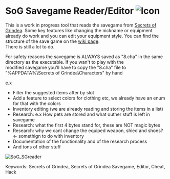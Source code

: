 # SoG Savegame Reader/Editor ![Icon](https://returnnull.de/images/_64.png)

This is a work in progress tool that reads the savegame from [Secrets of Grindea](https://store.steampowered.com/app/269770/Secrets_of_Grindea/).
Some key features like changing the nickname or equipment already do work and you can edit your equipment style.
You can find the structure of the save game on the [wiki page](https://github.com/tolik518/SoG_SGreader/wiki/Savegame-File-Structure).  
There is still a lot to do.

For safety reasons the savegame is ALWAYS saved as "8.cha" in the same directory as the executable. If you wan't to play with the  
modified savegame you'll have to copy the "8.cha" file to "%APPDATA%\Secrets of Grindea\Characters" by hand

e.x
* Filter the suggested items after by slot
* Add a feature to select colors for clothing etc, we already have an enum for that with the colors
* Inventory editing (we are already reading and storing the items in a list)
* Research: e.x How pets are stored and what outher stuff is left in savegame
* Research: what the first 4 bytes stand for, these are NOT magic bytes
* Research: why we cant change the equiped weapon, shied and shoes? <- somethign to do with inventory
* Documentation of the functionality and of the research process
* And tons of other stuff

![SoG_SGreader](https://returnnull.de/images/_SoG_SGreader.png)




Keywords: Secrets of Grindea, Secrets of Grindea Savegame, Editor, Cheat, Hack
